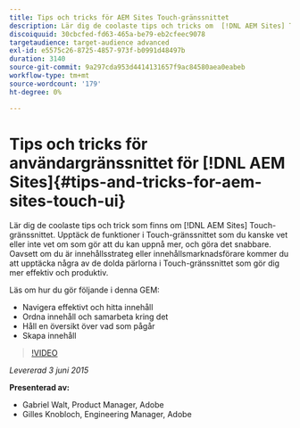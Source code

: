 ```yaml
---
title: Tips och tricks för AEM Sites Touch-gränssnittet
description: Lär dig de coolaste tips och tricks om  [!DNL AEM Sites] Touch-gränssnittet. Upptäck de funktioner i Touch-gränssnittet som du kanske vet eller inte vet om som gör att du kan uppnå mer, och göra det snabbare. Oavsett om du är innehållsstrateg eller innehållsmarknadsförare kommer du att upptäcka några av de dolda pärlorna i Touch-gränssnittet som gör dig mer effektiv och produktiv.
discoiquuid: 30cbcfed-fd63-465a-be79-eb2cfeec9078
targetaudience: target-audience advanced
exl-id: e5575c26-8725-4857-973f-b0991d48497b
duration: 3140
source-git-commit: 9a297cda953d4414131657f9ac84580aea0eabeb
workflow-type: tm+mt
source-wordcount: '179'
ht-degree: 0%

---
```


# Tips och tricks för användargränssnittet för [!DNL AEM Sites]{#tips-and-tricks-for-aem-sites-touch-ui}

Lär dig de coolaste tips och trick som finns om [!DNL AEM Sites] Touch-gränssnittet. Upptäck de funktioner i Touch-gränssnittet som du kanske vet eller inte vet om som gör att du kan uppnå mer, och göra det snabbare. Oavsett om du är innehållsstrateg eller innehållsmarknadsförare kommer du att upptäcka några av de dolda pärlorna i Touch-gränssnittet som gör dig mer effektiv och produktiv.

Läs om hur du gör följande i denna GEM:

* Navigera effektivt och hitta innehåll
* Ordna innehåll och samarbeta kring det
* Håll en översikt över vad som pågår
* Skapa innehåll

>[!VIDEO](https://video.tv.adobe.com/v/19377/?quality=9)

*Levererad 3 juni 2015*

**Presenterad av:**

* Gabriel Walt, Product Manager, Adobe
* Gilles Knobloch, Engineering Manager, Adobe

<!--
[Get back to the Overview](https://helpx.adobe.com/experience-manager/kt/eseminars/gems/aem-index.html)
-->
